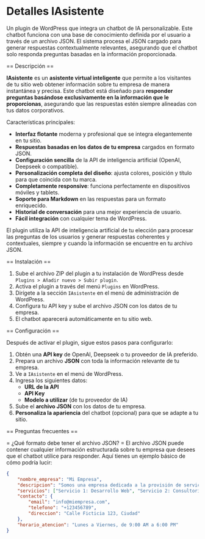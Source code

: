 # Detalles IAsistente
Un plugin de WordPress que integra un chatbot de IA personalizable. Este chatbot funciona con una base de conocimiento definida por el usuario a través de un archivo JSON. El sistema procesa el JSON cargado para generar respuestas contextualmente relevantes, asegurando que el chatbot solo responda preguntas basadas en la información proporcionada.

== Descripción ==

**IAsistente** es un **asistente virtual inteligente** que permite a los visitantes de tu sitio web obtener información sobre tu empresa de manera instantánea y precisa. Este chatbot está diseñado para **responder preguntas basándose exclusivamente en la información que le proporcionas**, asegurando que las respuestas estén siempre alineadas con tus datos corporativos.

Características principales:

* **Interfaz flotante** moderna y profesional que se integra elegantemente en tu sitio.
* **Respuestas basadas en los datos de tu empresa** cargados en formato JSON.
* **Configuración sencilla** de la API de inteligencia artificial (OpenAI, Deepseek o compatible).
* **Personalización completa del diseño**: ajusta colores, posición y título para que coincida con tu marca.
* **Completamente responsive**: funciona perfectamente en dispositivos móviles y tablets.
* **Soporte para Markdown** en las respuestas para un formato enriquecido.
* **Historial de conversación** para una mejor experiencia de usuario.
* **Fácil integración** con cualquier tema de WordPress.

El plugin utiliza la API de inteligencia artificial de tu elección para procesar las preguntas de los usuarios y generar respuestas coherentes y contextuales, siempre y cuando la información se encuentre en tu archivo JSON.

== Instalación ==

1.  Sube el archivo ZIP del plugin a tu instalación de WordPress desde `Plugins > Añadir nuevo > Subir plugin`.
2.  Activa el plugin a través del menú `Plugins` en WordPress.
3.  Dirígete a la sección `IAsistente` en el menú de administración de WordPress.
4.  Configura tu API key y sube el archivo JSON con los datos de tu empresa.
5.  El chatbot aparecerá automáticamente en tu sitio web.

== Configuración ==

Después de activar el plugin, sigue estos pasos para configurarlo:

1.  Obtén una **API key** de OpenAI, Deepseek o tu proveedor de IA preferido.
2.  Prepara un archivo **JSON** con toda la información relevante de tu empresa.
3.  Ve a `IAsistente` en el menú de WordPress.
4.  Ingresa los siguientes datos:
    * **URL de la API**
    * **API Key**
    * **Modelo a utilizar** (de tu proveedor de IA)
5.  Sube el **archivo JSON** con los datos de tu empresa.
6.  **Personaliza la apariencia** del chatbot (opcional) para que se adapte a tu sitio.

== Preguntas frecuentes ==

= ¿Qué formato debe tener el archivo JSON? =
El archivo JSON puede contener cualquier información estructurada sobre tu empresa que desees que el chatbot utilice para responder. Aquí tienes un ejemplo básico de cómo podría lucir:

```json
{
    "nombre_empresa": "Mi Empresa",
    "descripcion": "Somos una empresa dedicada a la provisión de servicios innovadores...",
    "servicios": ["Servicio 1: Desarrollo Web", "Servicio 2: Consultoría Digital"],
    "contacto": {
        "email": "info@miempresa.com",
        "telefono": "+123456789",
        "direccion": "Calle Ficticia 123, Ciudad"
    },
    "horario_atencion": "Lunes a Viernes, de 9:00 AM a 6:00 PM"
}
```
